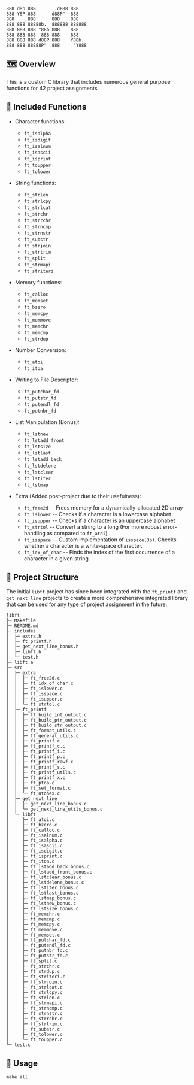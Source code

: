 ```
888 d8b 888       .d888 888
888 Y8P 888      d88P"  888
888     888      888    888
888 888 88888b.  888888 888888
888 888 888 "88b 888    888
888 888 888  888 888    888
888 888 888 d88P 888    Y88b.
888 888 88888P"  888     "Y888
```

## 🗺️  Overview

This is a custom C library that includes numerous general purpose functions for 42 project assignments.

## 🎯 Included Functions

- Character functions:
	- `ft_isalpha`
	- `ft_isdigit`
	- `ft_isalnum`
	- `ft_isascii`
	- `ft_isprint`
	- `ft_toupper`
	- `ft_tolower`

- String functions:
	- `ft_strlen`
	- `ft_strlcpy`
	- `ft_strlcat`
	- `ft_strchr`
	- `ft_strrchr`
	- `ft_strncmp`
	- `ft_strnstr`
	- `ft_substr`
	- `ft_strjoin`
	- `ft_strtrim`
	- `ft_split`
	- `ft_strmapi`
	- `ft_striteri`

- Memory functions:
	- `ft_calloc`
	- `ft_memset`
	- `ft_bzero`
	- `ft_memcpy`
	- `ft_memmove`
	- `ft_memchr`
	- `ft_memcmp`
	- `ft_strdup`

- Number Conversion:
	- `ft_atoi`
	- `ft_itoa`

- Writing to File Descriptor:
	- `ft_putchar_fd`
	- `ft_putstr_fd`
	- `ft_putendl_fd`
	- `ft_putnbr_fd`

- List Manipulation (Bonus):
	- `ft_lstnew`
	- `ft_lstadd_front`
	- `ft_lstsize`
	- `ft_lstlast`
	- `ft_lstadd_back`
	- `ft_lstdelone`
	- `ft_lstclear`
	- `ft_lstiter`
	- `ft_lstmap`

- Extra (Added post-project due to their usefulness):
	- `ft_free2d` -- Frees memory for a dynamically-allocated 2D array
	- `ft_islower` -- Checks if a character is a lowercase alphabet
	- `ft_isupper` -- Checks if a character is an uppercase alphabet
	- `ft_strtol` -- Convert a string to a long (For more robust error-handling as compared to `ft_atoi`)
	- `ft_isspace` -- Custom implementation of `isspace(3p)`. Checks whether a character is a white-space character.
	- `ft_idx_of_char` -- Finds the index of the first occurrence of a character in a given string


## 📁 Project Structure

The initial `libft` project has since been integrated with the `ft_printf` and `get_next_line` projects to create a more comprehensive integrated library that can be used for any type of project assignment in the future.

```
libft
├─ Makefile
├─ README.md
├─ includes
│  ├─ extra.h
│  ├─ ft_printf.h
│  ├─ get_next_line_bonus.h
│  ├─ libft.h
│  └─ test.h
├─ libft.a
├─ src
│  ├─ extra
│  │  ├─ ft_free2d.c
│  │  ├─ ft_idx_of_char.c
│  │  ├─ ft_islower.c
│  │  ├─ ft_isspace.c
│  │  ├─ ft_isupper.c
│  │  └─ ft_strtol.c
│  ├─ ft_printf
│  │  ├─ ft_build_int_output.c
│  │  ├─ ft_build_ptr_output.c
│  │  ├─ ft_build_str_output.c
│  │  ├─ ft_format_utils.c
│  │  ├─ ft_general_utils.c
│  │  ├─ ft_printf.c
│  │  ├─ ft_printf_c.c
│  │  ├─ ft_printf_i.c
│  │  ├─ ft_printf_p.c
│  │  ├─ ft_printf_rawf.c
│  │  ├─ ft_printf_s.c
│  │  ├─ ft_printf_utils.c
│  │  ├─ ft_printf_x.c
│  │  ├─ ft_ptoa.c
│  │  ├─ ft_set_format.c
│  │  └─ ft_utohex.c
│  ├─ get_next_line
│  │  ├─ get_next_line_bonus.c
│  │  └─ get_next_line_utils_bonus.c
│  └─ libft
│     ├─ ft_atoi.c
│     ├─ ft_bzero.c
│     ├─ ft_calloc.c
│     ├─ ft_isalnum.c
│     ├─ ft_isalpha.c
│     ├─ ft_isascii.c
│     ├─ ft_isdigit.c
│     ├─ ft_isprint.c
│     ├─ ft_itoa.c
│     ├─ ft_lstadd_back_bonus.c
│     ├─ ft_lstadd_front_bonus.c
│     ├─ ft_lstclear_bonus.c
│     ├─ ft_lstdelone_bonus.c
│     ├─ ft_lstiter_bonus.c
│     ├─ ft_lstlast_bonus.c
│     ├─ ft_lstmap_bonus.c
│     ├─ ft_lstnew_bonus.c
│     ├─ ft_lstsize_bonus.c
│     ├─ ft_memchr.c
│     ├─ ft_memcmp.c
│     ├─ ft_memcpy.c
│     ├─ ft_memmove.c
│     ├─ ft_memset.c
│     ├─ ft_putchar_fd.c
│     ├─ ft_putendl_fd.c
│     ├─ ft_putnbr_fd.c
│     ├─ ft_putstr_fd.c
│     ├─ ft_split.c
│     ├─ ft_strchr.c
│     ├─ ft_strdup.c
│     ├─ ft_striteri.c
│     ├─ ft_strjoin.c
│     ├─ ft_strlcat.c
│     ├─ ft_strlcpy.c
│     ├─ ft_strlen.c
│     ├─ ft_strmapi.c
│     ├─ ft_strncmp.c
│     ├─ ft_strnstr.c
│     ├─ ft_strrchr.c
│     ├─ ft_strtrim.c
│     ├─ ft_substr.c
│     ├─ ft_tolower.c
│     └─ ft_toupper.c
└─ test.c
```

## 🚀 Usage

`make all`

